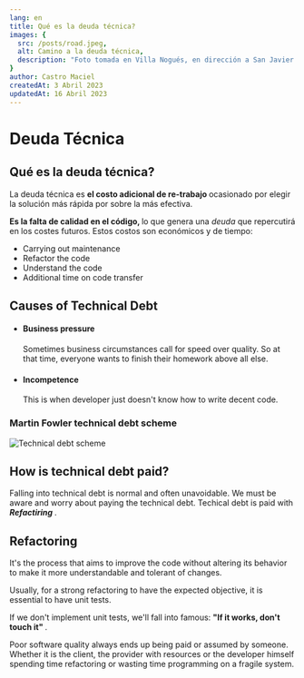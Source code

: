 ```yaml
---
lang: en
title: Qué es la deuda técnica?
images: {
  src: /posts/road.jpeg,
  alt: Camino a la deuda técnica,
  description: "Foto tomada en Villa Nogués, en dirección a San Javier - Tucuman"
}
author: Castro Maciel
createdAt: 3 Abril 2023
updatedAt: 16 Abril 2023
---
```


<h1> Deuda Técnica </h1>

<h2> Qué es la deuda técnica? </h2>

<p> La deuda técnica es <strong>el costo adicional de re-trabajo </strong> ocasionado por elegir la solución más rápida por sobre la más efectiva. </p>

<p> <strong> Es la falta de calidad en el código, </strong> lo que genera una  <i> deuda </i> que repercutirá en los costes futuros. Estos costos son económicos y de tiempo: <p>

<ul>
  <li> Carrying out maintenance </li>
  <li> Refactor the code </li>
  <li> Understand the code </li>
  <li> Additional time on code transfer </li>
</ul>

<h2> Causes of Technical Debt </h2>

<ul>
  <li>
    <h4> Business pressure </h4>
    <p> Sometimes business circumstances call for speed over quality. So at that time, everyone wants to finish their homework above all else. </p>
  </li>
  <li>
    <h4> Incompetence </h4>
    <p> This is when developer just doesn't know how to write decent code. </p>
  </li>
</ul>

<h3> Martin Fowler technical debt scheme </h3>

<img src="/posts/technicaldebt-scheme.jpeg" alt="Technical debt scheme"/>

<h2> How is technical debt paid? </h2>

<p> Falling into technical debt is normal and often unavoidable. We must be aware and worry about paying the technical debt. Techical debt is paid with <strong><i> Refactiring </i></strong>. </p>

<h2> Refactoring </h2>

<p> It's the process that aims to improve the code without altering its behavior to make it more understandable and tolerant of changes. </p>

<p> Usually, for a strong refactoring to have the expected objective, it is essential to have unit tests. </p>

<p> If we don't implement unit tests, we'll fall into famous: <strong> "If it works, don't touch it" </strong>. </p>

<p> Poor software quality always ends up being paid or assumed by someone. Whether it is the client, the provider with resources or the developer himself spending time refactoring or wasting time programming on a fragile system. </p>

